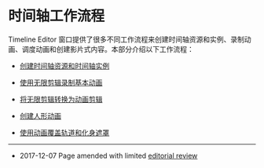 # 时间轴工作流程

Timeline Editor 窗口提供了很多不同工作流程来创建时间轴资源和实例、录制动画、调度动画和创建影片式内容。本部分介绍以下工作流程：

* [创建时间轴资源和时间轴实例](TimelineWorkflowCreatingAssetInstance.html)

* [使用无限剪辑录制基本动画](TimelineWorkflowRecordingBasicAnimation.html)

* [将无限剪辑转换为动画剪辑](TimelineWorkflowConvertingInfiniteClip.html)

* [创建人形动画](TimelineWorkflowHumanoidAnimation.html)

* [使用动画覆盖轨道和化身遮罩](TimelineWorkflowOverrideMasking.html)

---
* <span class="page-edit">2017-12-07  Page amended with limited [editorial review](DocumentationEditorialReview.html)
</span>
